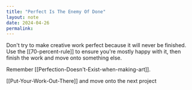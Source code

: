 ```yaml
---
title: "Perfect Is The Enemy Of Done"
layout: note
date: 2024-04-26
permalink:
---
```


Don't try to make creative work perfect because it will never be finished. Use the [[70-percent-rule]] to ensure you're mostly happy with it, then finish the work and move onto something else.

Remember [[Perfection-Doesn't-Exist-when-making-art]].

[[Put-Your-Work-Out-There]] and move onto the next project
